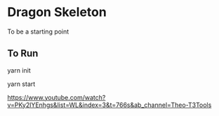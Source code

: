 # Dragon Skeleton

To be a starting point

## To Run

yarn init

yarn start

https://www.youtube.com/watch?v=PKy2lYEnhgs&list=WL&index=3&t=766s&ab_channel=Theo-T3Tools